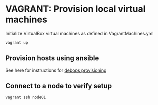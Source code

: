 # VAGRANT: Provision local virtual machines

Initialize VirtualBox virtual machines as defined in VagrantMachines.yml

```bash
vagrant up
```

## Provision hosts using ansible

See here for instructions for [debops provisioning](doc/DEBOPSPROVISION.md)

## Connect to a node to verify setup

```bash
vagrant ssh node01
```
